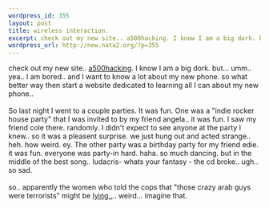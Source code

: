 ```yaml
--- 
wordpress_id: 355
layout: post
title: wireless interaction.
excerpt: check out my new site.. a500hacking. I know I am a big dork. but... umm.. yea.. I am bored.. and I want to know a lot about my new phone. so what better way then start a website dedicated to learning all I can about my new phone..  So last night I went to a couple parties. It was fun. One was a "indie rocker house party" that I was invited to by my f...
wordpress_url: http://new.nata2.org/?p=355
---
```

check out my new site.. <a href="http://a500hacking.com">a500hacking</a>. I know I am a big dork. but... umm.. yea.. I am bored.. and I want to know a lot about my new phone. so what better way then start a website dedicated to learning all I can about my new phone..  <br/><br/>So last night I went to a couple parties. It was fun. One was a "indie rocker house party" that I was invited to by my friend angela.. it was fun. I saw my friend cole there. randomly. I didn't expect to see anyone at the party I knew.. so it was a pleasent surprise. we just hung out and acted strange.. heh. how weird. ey. The other party was a birthday party for my friend edie. it was fun. everyone was party-in hard. haha. so much dancing. but in the middle of the best song.. ludacris- whats your fantasy - the cd broke.. ugh.. so sad.<br/><br/>so.. apparently the women who told the cops that "those crazy arab guys were terrorists" might be <a href="http://www.cnn.com/2002/US/09/13/alligator.alley/index.html">lying..</a>.. weird... imagine that.
